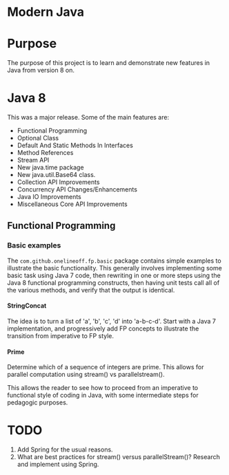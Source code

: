 Modern Java
===========

# Purpose
The purpose of this project is to learn and demonstrate new features in Java from version 8 on.

# Java 8
This was a major release.  Some of the main features are:
* Functional Programming
* Optional Class 
* Default And Static Methods In Interfaces
* Method References
* Stream API 
* New java.time package
* New java.util.Base64 class.
* Collection API Improvements
* Concurrency API Changes/Enhancements
* Java IO Improvements
* Miscellaneous Core API Improvements

## Functional Programming
### Basic examples

The `com.github.onelineoff.fp.basic` package contains simple examples to illustrate the basic functionality.  This generally involves implementing some basic task using Java 7 code, then rewriting in one or more steps using the Java 8 functional programming constructs, then having unit tests call all of the various methods, and verify that the output is identical.  
#### StringConcat
The idea is to turn a list of 'a', 'b', 'c', 'd' into 'a-b-c-d'.
Start with a Java 7 implementation, and progressively add FP concepts to illustrate the transition from imperative to FP style.
#### Prime
Determine which of a sequence of integers are prime.  This allows for parallel computation using stream() vs parallelstream().

This allows the reader to see how to proceed from an imperative to functional style of coding in Java, with some intermediate steps for pedagogic purposes.



# TODO

1. Add Spring for the usual reasons.
2. What are best practices for stream() versus parallelStream()?  Research and implement using Spring.
